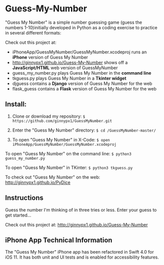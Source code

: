 # Guess-My-Number

"Guess My Number" is a simple number guessing game (guess the numbers 1-10)initially developed in Python as a coding exercise to practice in several different formats:

Check out this project at: 

* iPhoneApp/GuessMyNumber/GuessMyNumber.xcodeproj runs an **iPhone** version of Guess My Number
* http://ginnypx1.github.io/Guess-My-Number shows off a **JavaScript/HTML** web version of GuessMyNumber
* guess_my_number.py plays Guess My Number in the **command line**
* tkguess.py plays Guess My Number in a **Tkinter widget**
* djguess contains a **Django** version of Guess My Number for the web
* flask_guess contains a **Flask** version of Guess My Number for the web

## Install:

1. Clone or download my repository:
` $ https://github.com/ginnypx1/GuessMyNumber.git `

2. Enter the "Guess My Number" directory:
` $ cd /GuessMyNumber-master/ `

3. To open "Guess My Number" in X-Code:
` $ open iPhoneApp/GuessMyNumber/GuessMyNumber.xcodeproj `

To open "Guess My Number" on the command line:
` $ python3 guess_my_number.py `

To open "Guess My Number" in TKinter:
` $ python3 tkguess.py `

To check out "Guess My Number" on the web: http://ginnypx1.github.io/PyDice
  
## Instructions

Guess the number I'm thinking of in three tries or less. Enter your guess to get started...

Check out this project at: http://ginnypx1.github.io/Guess-My-Number

## iPhone App Technical Information

The "Guess My Number" iPhone app has been refactored in Swift 4.0 for iOS 11. It has both unit and UI tests and is enabled for accessibility features.
